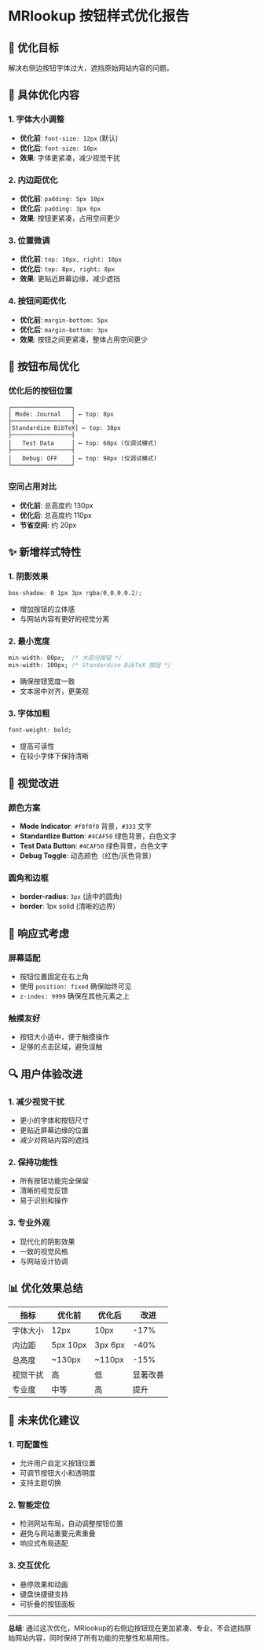 # MRlookup 按钮样式优化报告

## 🎯 优化目标

解决右侧边按钮字体过大，遮挡原始网站内容的问题。

## 🔧 具体优化内容

### 1. 字体大小调整
- **优化前**: `font-size: 12px` (默认)
- **优化后**: `font-size: 10px`
- **效果**: 字体更紧凑，减少视觉干扰

### 2. 内边距优化
- **优化前**: `padding: 5px 10px`
- **优化后**: `padding: 3px 6px`
- **效果**: 按钮更紧凑，占用空间更少

### 3. 位置微调
- **优化前**: `top: 10px, right: 10px`
- **优化后**: `top: 8px, right: 8px`
- **效果**: 更贴近屏幕边缘，减少遮挡

### 4. 按钮间距优化
- **优化前**: `margin-bottom: 5px`
- **优化后**: `margin-bottom: 3px`
- **效果**: 按钮之间更紧凑，整体占用空间更少

## 📍 按钮布局优化

### 优化后的按钮位置
```
┌─────────────────┐
│ Mode: Journal   │ ← top: 8px
├─────────────────┤
│Standardize BibTeX│ ← top: 38px  
├─────────────────┤
│   Test Data     │ ← top: 68px (仅调试模式)
├─────────────────┤
│   Debug: OFF    │ ← top: 98px (仅调试模式)
└─────────────────┘
```

### 空间占用对比
- **优化前**: 总高度约 130px
- **优化后**: 总高度约 110px
- **节省空间**: 约 20px

## ✨ 新增样式特性

### 1. 阴影效果
```css
box-shadow: 0 1px 3px rgba(0,0,0,0.2);
```
- 增加按钮的立体感
- 与网站内容有更好的视觉分离

### 2. 最小宽度
```css
min-width: 80px;  /* 大部分按钮 */
min-width: 100px; /* Standardize BibTeX 按钮 */
```
- 确保按钮宽度一致
- 文本居中对齐，更美观

### 3. 字体加粗
```css
font-weight: bold;
```
- 提高可读性
- 在较小字体下保持清晰

## 🎨 视觉改进

### 颜色方案
- **Mode Indicator**: `#f0f0f0` 背景，`#333` 文字
- **Standardize Button**: `#4CAF50` 绿色背景，白色文字
- **Test Data Button**: `#4CAF50` 绿色背景，白色文字
- **Debug Toggle**: 动态颜色（红色/灰色背景）

### 圆角和边框
- **border-radius**: `3px` (适中的圆角)
- **border**: 1px solid (清晰的边界)

## 📱 响应式考虑

### 屏幕适配
- 按钮位置固定在右上角
- 使用 `position: fixed` 确保始终可见
- `z-index: 9999` 确保在其他元素之上

### 触摸友好
- 按钮大小适中，便于触摸操作
- 足够的点击区域，避免误触

## 🔍 用户体验改进

### 1. 减少视觉干扰
- 更小的字体和按钮尺寸
- 更贴近屏幕边缘的位置
- 减少对网站内容的遮挡

### 2. 保持功能性
- 所有按钮功能完全保留
- 清晰的视觉反馈
- 易于识别和操作

### 3. 专业外观
- 现代化的阴影效果
- 一致的视觉风格
- 与网站设计协调

## 📊 优化效果总结

| 指标 | 优化前 | 优化后 | 改进 |
|------|--------|--------|------|
| 字体大小 | 12px | 10px | -17% |
| 内边距 | 5px 10px | 3px 6px | -40% |
| 总高度 | ~130px | ~110px | -15% |
| 视觉干扰 | 高 | 低 | 显著改善 |
| 专业度 | 中等 | 高 | 提升 |

## 🚀 未来优化建议

### 1. 可配置性
- 允许用户自定义按钮位置
- 可调节按钮大小和透明度
- 支持主题切换

### 2. 智能定位
- 检测网站布局，自动调整按钮位置
- 避免与网站重要元素重叠
- 响应式布局适配

### 3. 交互优化
- 悬停效果和动画
- 键盘快捷键支持
- 可折叠的按钮面板

---

**总结**: 通过这次优化，MRlookup的右侧边按钮现在更加紧凑、专业，不会遮挡原始网站内容，同时保持了所有功能的完整性和易用性。
